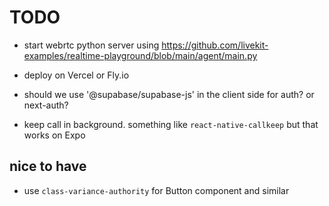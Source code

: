 # TODO

- start webrtc python server using <https://github.com/livekit-examples/realtime-playground/blob/main/agent/main.py>
- deploy on Vercel or Fly.io


- should we use '@supabase/supabase-js' in the client side for auth? or next-auth?
- keep call in background. something like `react-native-callkeep` but that works on Expo

## nice to have

- use `class-variance-authority` for Button component and similar
